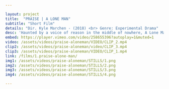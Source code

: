 ```yaml
---

layout: project
title:  "PRAISE | A LONE MAN"
subtitle: "Short Film"
details: "Dir. Kyle Marchen - (2018) <br> Genre: Experimental Drama"
desc: 'Haunted by a voice of reason in the middle of nowhere, A Lone Man is plagued by a cassette that speaks to him directly. Left with only his vices to cope, the painter spirals further into his own doubts.'
embed: https://player.vimeo.com/video/258655396?autoplay=1&muted=1
video: /assets/videos/praise-aloneman/VIDEO/CLIP_2.mp4
clip2: /assets/videos/praise-aloneman/video/CLIP_3.mp4
clip3: /assets/videos/praise-aloneman/VIDEO/CLIP_1.mp4
link: /films/1.praise-alone-man/
img1: /assets/videos/praise-aloneman/STILLS/1.png
img2: /assets/videos/praise-aloneman/STILLS/2.png
img3: /assets/videos/praise-aloneman/STILLS/3.png
img4: /assets/videos/praise-aloneman/STILLS/4.png

---
```

